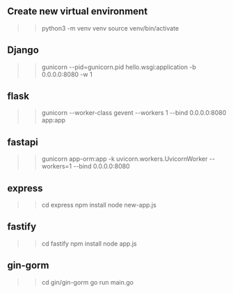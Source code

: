 ## Create new virtual environment
>> python3 -m venv venv
>> source venv/bin/activate

## Django
>> gunicorn --pid=gunicorn.pid hello.wsgi:application -b 0.0.0.0:8080 -w 1

## flask
>> gunicorn --worker-class gevent --workers 1 --bind 0.0.0.0:8080 app:app

## fastapi
>> gunicorn app-orm:app -k uvicorn.workers.UvicornWorker --workers=1 --bind 0.0.0.0:8080

## express
>> cd express
>> npm install
>> node new-app.js

## fastify
>> cd fastify
>> npm install
>> node app.js

## gin-gorm
>> cd gin/gin-gorm
>> go run main.go